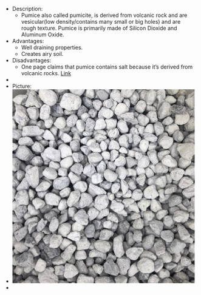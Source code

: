 - Description:
	- Pumice also called pumicite, is derived from volcanic rock and are vesicular(low density/contains many small or big holes) and are rough texture. Pumice is primarily made of Silicon Dioxide and Aluminum Oxide.
- Advantages:
	- Well draining properties.
	- Creates airy soil.
- Disadvantages:
	- One page claims that pumice contains salt because it’s derived from volcanic rocks.
	  [Link](https://www.botanicare.com/hydro-101/pumice/)
-
- Picture:
- ![2023-03-12-21-30-49.jpeg](../assets/2023-03-12-21-30-49.jpeg)
-